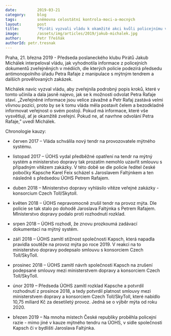 ```yaml
---
date:         2019-03-21
category:     blog
tags:         sněmovna celostátní kontrola-moci-a-mocných
layout:       post
title:        "Piráti vyzvali vládu k okamžité akci kvůli policejnímu vyšetřování předsedy antimonopolního úřadu"
image:        /assets/img/articles/2019/jakub-michalek.jpg
author:       Petr Třešňák
authorId: petr.tresnak
---
```


Praha, 21. března 2019 - Předseda poslaneckého klubu Pirátů Jakub Michálek interpeloval vládu, jak vyhodnotila informace z policejních dokumentů zveřejněných v médiích, dle kterých policie podezírá předsedu antimonopolního úřadu Petra Rafaje z manipulace s mýtným tendrem a dalších prověřovaných zakázek.

Michálek navíc vyzval vládu, aby zveřejnila podrobný popis kroků, které v tomto učinila a dala jasně najevo, jak se k možnosti odvolat Petra Rafaje staví. „Zveřejněné informace jsou velice závažné a Petr Rafaj zastává velmi vlivnou pozici, proto by se k tomu vláda měla postavit čelem a bezodkladně informovat veřejnost o svém postoji. Pokud má informace, které vše vysvětlují, ať je okamžitě zveřejní. Pokud ne, ať navrhne odvolání Petra Rafaje,” uvedl Michálek.

Chronologie kauzy:

* červen 2017 – Vláda schválila nový tendr na provozovatele mýtného systému.

* listopad 2017 – ÚOHS vydal předběžné opatření na tendr na mýtný systém a ministerstvo dopravy tak prozatím nemohlo uzavřít smlouvu s případným vítězem zakázky. V této době se dle policie ředitel české pobočky Kapsche Karel Feix scházel s Jaroslavem Faltýnkem a ten následně s předsedou ÚOHS Petrem Rafajem.

* duben 2018 – Ministerstvo  dopravy vyhlásilo vítěze veřejné zakázky - konsorcium Czech Toll/Skytoll.

* květen 2018 – ÚOHS nepravomocně zrušil tendr na provoz mýta. Dle policie se tak stalo  po dohodě Jaroslava Faltýnka s Petrem Rafajem. MInisterstvo dopravy podalo proti rozhodnutí rozklad.

* srpen 2018 – ÚOHS rozhodl, že znovu prozkoumá zadávací dokumentaci na mýtný systém. 

* září 2018 – ÚOHS zamítl stížnost společnosti Kapsch, která napadla pravidla soutěže na provoz mýta po roce 2019. V reakci na to ministerstvo dopravy podepsalo smlouvu s konsorciem Czech Toll/SkyToll.

* prosinec 2018 – ÚOHS zamítl návrh společnosti Kapsch na zrušení podepsané smlouvy mezi ministerstvem dopravy a konsorciem Czech Toll/SkyToll.

* únor 2019 – Předseda ÚOHS zamítl rozklad Kapsche a potvrdil rozhodnutí z prosince 2018, a tedy potvrdil platnost smlouvy mezi ministerstvem dopravy a konsorciem Czech Toll/SkyToll, které nabídlo 10,75 miliard Kč za desetiletý provoz. Jedná se o výběr mýta od roku 2020.

* březen 2019 – Na mnoha místech České republiky proběhla policejní razie - mimo jiné v kauze mýtného tendru na ÚOHS, v sídle společnosti Kapsch či v bydlišti Jaroslava Faltýnka.
